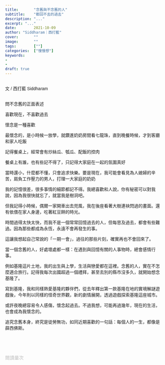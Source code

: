 ```yaml
---
title:       "念舊與不念舊的人"
subtitle:    "都回不去的過去"
description: "..."
excerpt: "..."
date:        2021-10-09
author: "Siddharam｜西打藍"
cover:       ""
image:       ""
tags:        [""]
categories:  ["慢慢想"]
keywords:
- 
- 
draft: true
---
```


<article style="font-family: 'Noto Sans TC', '微軟正黑體', sans-serif; font-weight: 300;">

<br>文 / 西打藍 Siddharam<br><br>

問不念舊的正面表述

喜歡現在，不喜歡過去

懷念是一種喜歡

最懷念的，是小時候一放學，就鑽進奶奶房間看七龍珠，直到晚餐時候，才到客廳和家人吃飯

記得餐桌上，經常會有炒絲瓜、瓠瓜、配飯的控肉

餐桌上有誰，也有些記不得了，只記得大家庭在一起的氛圍真好

當時還小，什麼都不懂，只會追求快樂。要是現在，我可能會看見為人媳婦的辛苦，肩負工作壓力的男人，打理一大家庭的奶奶

我的記憶很差，很多事情的細節都記不得。我總喜歡和人說，你有秘密可以對我說，因為我很快就忘了，就當我是樹洞吧。

但我記得小時候，偶爾一家開車出去兜風，我在後座看著大樹連袂閃過的畫面。還有依偎在家人身邊，吃著紅豆餅的時光。

時間過得太快太快，而我不是一個常常回憶過去的人，但每思及過去，都會有些難過。因為那些都成為永恆，永遠不會再發生的事。

這讓我想起自己常說的「一期一會」，過往的那些片刻，確實再也不會回來了。

當一個念舊的人，好處壞處都一樣：在遇到與回憶有關的人事物時，總會感情行事。

例如基隆這片土地，我的出生與上學，生活與戀愛都在這裡。念舊的人，實在不怎麼適合旅行。記得我每次出國超過一個禮拜，甚至去別的縣市沒多久，就開始想念基隆了。

寫到基隆，我和同樣熱愛基隆的夥伴們，從去年釋出第一款基隆在地的實境解謎遊戲後，今年則以同樣的怪奇世界觀，新的劇情展開，透過遊戲探索基隆這座城市。

或許夜晚總容易令人感傷，懷念起過去。不過我想，可能再過幾年，現在的生活，也會成為我懷念的。

追究念舊本身，終究是徒勞無功，如同近期喜歡的一句話：每個人的一生，都像是薛西佛斯。





<br><br><br>

</article>

<div style="color: #bfbfbf; font-size: 15px;" id="busuanzi_container_page_pv">
  閱讀量<span id="busuanzi_value_page_pv"></span>次
</div>

<script src="../../js/post.js"></script>





